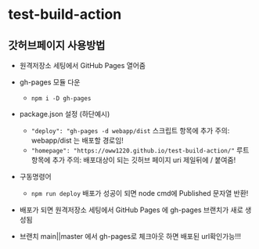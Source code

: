 # test-build-action


## 갓허브페이지 사용방법
- 원격저장소 세팅에서 GitHub Pages 열어줌

- gh-pages 모듈 다운
    - `npm i -D gh-pages`

- package.json 설정 (하단예시)
    - `"deploy": "gh-pages -d webapp/dist` 스크립트 항목에 추가
    주의: webapp/dist 는 배포할 경로임!
    - `"homepage": "https://oww1220.github.io/test-build-action/"` 루트항목에 추가 
    주의: 배포대상이 되는 깃허브 페이지 uri 제일뒤에 / 붙여줌!

- 구동명령어 
    - `npm run deploy`
    배포가 성공이 되면 node cmd에 Published 문자열 반환!

- 배포가 되면 원격저장소 세팅에서 GitHub Pages 에 gh-pages 브랜치가 새로 생성됨
- 브랜치 main||master 에서 gh-pages로 체크아웃 하면 배포된 url확인가능!!!

